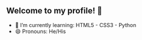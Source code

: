 ## Welcome to my profile! 👋

- 🌱 I’m currently learning: HTML5 - CSS3 - Python
- 😄 Pronouns: He/His
